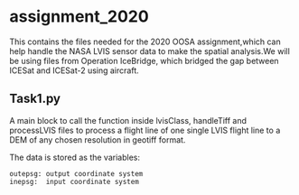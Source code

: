 # assignment_2020
This contains the files needed for the 2020 OOSA assignment,which can help handle the NASA LVIS sensor data to make the spatial analysis.We will be using files from Operation IceBridge, which bridged the gap between ICESat and ICESat-2 using aircraft.
## Task1.py
A main block to call the function inside lvisClass, handleTiff and processLVIS files to process a flight line of one single LVIS flight line to a DEM of any chosen resolution in geotiff format.

The data is stored as the variables:

    outepsg: output coordinate system
    inepsg:  input coordinate system
